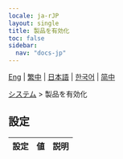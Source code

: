 ```yaml
---
locale: ja-rJP
layout: single
title: 製品を有効化
toc: false
sidebar:
  nav: "docs-jp"
---
```

[Eng](/dancexr/menu/2025.5/system/authenticate) | [繁中](/tw/dancexr/menu/2025.5/system/authenticate) | [日本語](/jp/dancexr/menu/2025.5/system/authenticate) | [한국어](/kr/dancexr/menu/2025.5/system/authenticate) | [简中](/zh/dancexr/menu/2025.5/system/authenticate)

[システム](../menu#システム) > 製品を有効化

## 設定

| 設定 | 値 | 説明 |
| :--- | --- | :--- |
